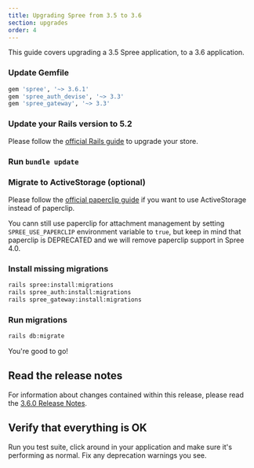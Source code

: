 ```yaml
---
title: Upgrading Spree from 3.5 to 3.6
section: upgrades
order: 4
---
```


This guide covers upgrading a 3.5 Spree application, to a 3.6 application.

### Update Gemfile

```ruby
gem 'spree', '~> 3.6.1'
gem 'spree_auth_devise', '~> 3.3'
gem 'spree_gateway', '~> 3.3'
```

### Update your Rails version to 5.2

Please follow the
[official Rails guide](http://guides.rubyonrails.org/5_2_release_notes.html#upgrading-to-rails-5-2)
to upgrade your store.

### Run `bundle update`

### Migrate to ActiveStorage (optional)

Please follow the [official paperclip guide](https://github.com/thoughtbot/paperclip/blob/master/MIGRATING.md) if you
want to use ActiveStorage instead of paperclip.

You cann still use paperclip for attachment management by setting `SPREE_USE_PAPERCLIP` environment variable to `true`, but keep in mind that paperclip is DEPRECATED and we will remove paperclip support in Spree 4.0.

### Install missing migrations

```bash
rails spree:install:migrations
rails spree_auth:install:migrations
rails spree_gateway:install:migrations
```

### Run migrations

```bash
rails db:migrate
```

You're good to go!

## Read the release notes

For information about changes contained within this release, please read the [3.6.0 Release Notes](http://guides.spreecommerce.org/release_notes/spree_3_6_0.html).

## Verify that everything is OK

Run you test suite, click around in your application and make sure it's performing as normal. Fix any deprecation warnings you see.
